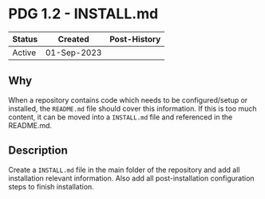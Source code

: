 # PDG 1.2 - INSTALL.md

| Status | Created      | Post-History |
|--------|--------------|--------------|
| Active | 01-Sep-2023  |              |

## Why

When a repository contains code which needs to be configured/setup or installed, the `README.md` file should cover this information. 
If this is too much content, it can be moved into a `INSTALL.md` file and referenced in the README.md.

## Description

Create a `INSTALL.md` file in the main folder of the repository and add all installation relevant information.
Also add all post-installation configuration steps to finish installation.
